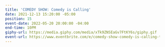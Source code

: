 ```yaml
---
title: 'COMEDY SHOW: Comedy is Calling'
date: 2021-12-13 15:20:00 -05:00
position: 15
event-date: 2022-05-20 20:00:00 -04:00
end-time: 10PM
giphy-url: https://media.giphy.com/media/xTk9ZNSEaGv7FtKY6s/giphy.gif
event-url: https://www.eventbrite.com/e/comedy-show-comedy-is-calling-tickets-329116916557
---
```


